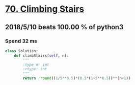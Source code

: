 # [70. Climbing Stairs](https://leetcode.com/problems/climbing-stairs/description/)

## 2018/5/10 beats 100.00 % of python3
### Spend 32 ms
```python
class Solution:
    def climbStairs(self, n):
        """
        :type n: int
        :rtype: int
        """
        return  round((1/5**0.5)*(0.5*(1+5**0.5))**(n+1))
```
